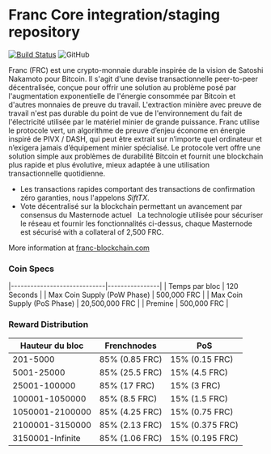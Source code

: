 Franc Core integration/staging repository
=================================================
[![Build Status](https://travis-ci.org/franc/franc.svg?branch=master)](https://travis-ci.org/franc/franc) ![GitHub](https://img.shields.io/github/license/mashape/apistatus.svg)

Franc (FRC) est une crypto-monnaie durable inspirée de la vision de Satoshi Nakamoto pour Bitcoin. Il s'agit d'une devise transactionnelle peer-to-peer décentralisée, conçue pour offrir une solution au problème posé par l'augmentation exponentielle de l'énergie consommée par Bitcoin et d'autres monnaies de preuve du travail. L'extraction minière avec preuve de travail n'est pas durable du point de vue de l'environnement du fait de l'électricité utilisée par le matériel minier de grande puissance. Franc utilise le protocole vert, un algorithme de preuve d’enjeu économe en énergie inspiré de PIVX / DASH, qui peut être extrait sur n’importe quel ordinateur et n’exigera jamais d’équipement minier spécialisé. Le protocole vert offre une solution simple aux problèmes de durabilité Bitcoin et fournit une blockchain plus rapide et plus évolutive, mieux adaptée à une utilisation transactionnelle quotidienne.

- Les transactions rapides comportant des transactions de confirmation zéro garanties, nous l'appelons _SiftTX_.
- Vote décentralisé sur la blockchain permettant un avancement par consensus du Masternode actuel
  La technologie utilisée pour sécuriser le réseau et fournir les fonctionnalités ci-dessus, chaque Masternode est sécurisé
  with a collateral of 2,500 FRC.

More information at [franc-blockchain.com](http://www.franc-blockchain.com)


### Coin Specs
|-----------------------------|----------------|
| Temps par bloc              | 120 Seconds    |
| Max Coin Supply (PoW Phase) | 500,000 FRC    |
| Max Coin Supply (PoS Phase) | 20,500,000 FRC |
| Premine                     | 500,000 FRC    |

### Reward Distribution

| **Hauteur du bloc** | **Frenchnodes**  |     **PoS**      |
|---------------------|------------------|------------------|
| 201-5000            | 85% (0.85 FRC)   | 15% (0.15 FRC)   | 
| 5001-25000          | 85% (25.5 FRC)   | 15% (4.5 FRC)    |
| 25001-100000        | 85% (17 FRC)     | 15% (3 FRC)      | 
| 100001-1050000      | 85% (8.5 FRC)    | 15% (1.5 FRC)    |
| 1050001-2100000     | 85% (4.25 FRC)   | 15% (0.75 FRC)   | 
| 2100001-3150000     | 85% (2.13 FRC)   | 15% (0.375 FRC)  | 
| 3150001-Infinite    | 85% (1.06 FRC)   | 15% (0.195 FRC)  | 

